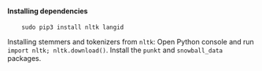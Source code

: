 #### Installing dependencies

```
	sudo pip3 install nltk langid
```

Installing stemmers and tokenizers from `nltk`: Open Python console and run `import nltk; nltk.download()`. Install the `punkt` and `snowball_data` packages.


